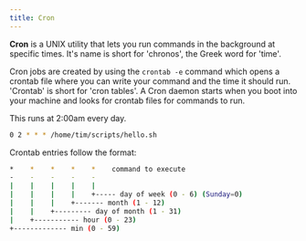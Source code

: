 ```yaml
---
title: Cron
---
```


**Cron** is a UNIX utility that lets you run commands in the background at specific times. It's name is short for 'chronos', the Greek word for 'time'.

Cron jobs are created by using the `crontab -e` command which opens a crontab file where you can write your command and the time it should run. 'Crontab' is short for 'cron tables'. A Cron daemon starts when you boot into your machine and looks for crontab files for commands to run.

This runs at 2:00am every day.
```sh
0 2 * * * /home/tim/scripts/hello.sh
```

Crontab entries follow the format:
```sh
*    *    *    *    *    command to execute
-    -    -    -    -
|    |    |    |    |
|    |    |    |    +----- day of week (0 - 6) (Sunday=0)
|    |    |    +------- month (1 - 12)
|    |    +--------- day of month (1 - 31)
|    +----------- hour (0 - 23)
+------------- min (0 - 59)
```
